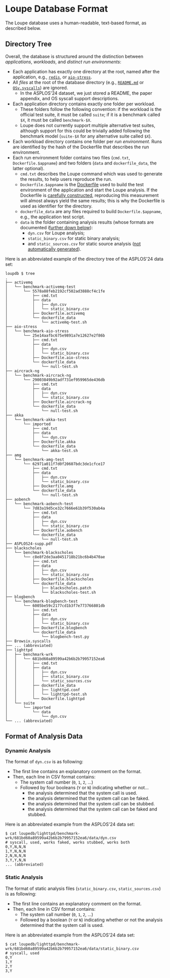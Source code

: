 # Loupe Database Format

The Loupe database uses a human-readable, text-based format, as described below.

## Directory Tree

Overall, the database is structured around the distinction between *applications*, *workloads*, and *distinct run environments*:

- Each application has exactly one directory at the root, named after the application, e.g., [`redis`](https://redis.io/), or [`aio-stress`](https://www.vi4io.org/tools/benchmarks/aio-stress).
- All *files* at the root of the database directory (e.g., [`README.md`](https://github.com/unikraft/loupedb/blob/staging/README.md) or [`OSv.syscalls`](https://github.com/unikraft/loupedb/blob/staging/Osv.syscalls)) are ignored.
  - In the ASPLOS'24 dataset, we just stored a README, the paper appendix, and OS syscall support descriptions.
- Each application directory contains exactly one folder per workload.
  - These folders follow the following convention: if the workload is the official test suite, it must be called `suite`; if it is a benchmark called `$X`, it must be called `benchmark-$X`.
  - Loupe does not currently support multiple alternative test suites, although support for this could be trivially added following the benchmark model (`suite-$X` for any alternative suite called `$X`).
- Each workload directory contains one folder per *run environment*. Runs are identified by the hash of the Dockerfile that describes the run environment.
- Each run environment folder contains two files (`cmd.txt`, `Dockerfile.$appname`) and two folders (`data` and `dockerfile_data`, the latter optional).
  - `cmd.txt` describes the Loupe command which was used to generate the results, to help users reproduce the run.
  - `Dockerfile.$appname` is the [Dockerfile](https://docs.docker.com/engine/reference/builder/) used to build the test environment of the application and start the Loupe analysis. If the Dockerfile is [carefully constructed](doc/GOOD_DOCKERFILES.md), reproducing this measurement will almost always yield the same results; this is why the Dockerfile is used as identifier for the directory.
  - `dockerfile_data` are any files required to build `Dockerfile.$appname`, e.g., the application test script.
  - `data` is the folder containing analysis results (whose formats are documented i[further down below](https://github.com/unikraft/loupe/blob/staging/doc/DBFORMAT.md#format-of-analysis-data)):
    - `dyn.csv` for Loupe analysis;
    - `static_binary.csv` for static binary analysis;
    - and `static_sources.csv` for static source analysis ([not automatically generated](https://github.com/unikraft/loupe/tree/staging/src/static-source-analyser)).

Here is an abbreviated example of the directory tree of the ASPLOS'24 data set:

```
loupdb $ tree
.
├── activemq
│   └── benchmark-activemq-test
│       └── 5578a88feb2192cf502ad3888cf4c1fe
│           ├── cmd.txt
│           ├── data
│           │   ├── dyn.csv
│           │   └── static_binary.csv
│           ├── Dockerfile.activemq
│           └── dockerfile_data
│               └── activemq-test.sh
├── aio-stress
│   └── benchmark-aio-stress
│       └── 25e14aafbc675e9891a7e12627e2f86b
│           ├── cmd.txt
│           ├── data
│           │   ├── dyn.csv
│           │   └── static_binary.csv
│           ├── Dockerfile.aio-stress
│           └── dockerfile_data
│               └── null-test.sh
├── aircrack-ng
│   └── benchmark-aircrack-ng
│       └── 29003849b92adf731ef959965de436db
│           ├── cmd.txt
│           ├── data
│           │   ├── dyn.csv
│           │   └── static_binary.csv
│           ├── Dockerfile.aircrack-ng
│           └── dockerfile_data
│               └── null-test.sh
├── akka
│   └── benchmark-akka-test
│       └── imported
│           ├── cmd.txt
│           ├── data
│           │   └── dyn.csv
│           ├── Dockerfile.akka
│           └── dockerfile_data
│               └── akka-test.sh
├── amg
│   └── benchmark-amg-test
│       └── 62971a011f7d0f20607bdc3de1cfce17
│           ├── cmd.txt
│           ├── data
│           │   ├── dyn.csv
│           │   └── static_binary.csv
│           ├── Dockerfile.amg
│           └── dockerfile_data
│               └── null-test.sh
├── aobench
│   └── benchmark-aobench-test
│       └── 7d83a19d5ce32c7666e61b39f530ab4a
│           ├── cmd.txt
│           ├── data
│           │   ├── dyn.csv
│           │   └── static_binary.csv
│           ├── Dockerfile.aobench
│           └── dockerfile_data
│               └── null-test.sh
├── ASPLOS24-supp.pdf
├── blackscholes
│   └── benchmark-blackscholes
│       └── c8e8f2de3aa0451718b21bc6b4b470ae
│           ├── cmd.txt
│           ├── data
│           │   ├── dyn.csv
│           │   └── static_binary.csv
│           ├── Dockerfile.blackscholes
│           └── dockerfile_data
│               ├── blackscholes.patch
│               └── blackscholes-test.sh
├── blogbench
│   └── benchmark-blogbench-test
│       └── 6005be59c2177cd1b3f7e773766801db
│           ├── cmd.txt
│           ├── data
│           │   ├── dyn.csv
│           │   └── static_binary.csv
│           ├── Dockerfile.blogbench
│           └── dockerfile_data
│               └── blogbench-test.py
├── Browsix.syscalls
├── ... (abbreviated)
├── lighttpd
│   ├── benchmark-wrk
│   │   └── 681bd60a89599a42b6b2b79957152ea6
│   │       ├── cmd.txt
│   │       ├── data
│   │       │   ├── dyn.csv
│   │       │   ├── static_binary.csv
│   │       │   └── static_sources.csv
│   │       ├── dockerfile_data
│   │       │   ├── lighttpd.conf
│   │       │   └── lighttpd-test.sh
│   │       └── Dockerfile.lighttpd
│   └── suite
│       └── imported
│           └── data
│               └── dyn.csv
└── ... (abbreviated)
```

## Format of Analysis Data

### Dynamic Analysis

The format of `dyn.csv` is as following:

- The first line contains an explanatory comment on the format.
- Then, each line in CSV format contains:
  - The system call number (`0`, `1`, `2`, ...)
  - Followed by four booleans (`Y` or `N`) indicating whether or not...
    - the analysis determined that the system call is used.
    - the analysis determined that the system call can be faked.
    - the analysis determined that the system call can be stubbed.
    - the analysis determined that the system call can be faked and stubbed.

Here is an abbreviated example from the ASPLOS'24 data set:
```
$ cat loupedb/lighttpd/benchmark-wrk/681bd60a89599a42b6b2b79957152ea6/data/dyn.csv
# syscall, used, works faked, works stubbed, works both
0,Y,N,N,N
1,Y,N,N,N
2,N,N,N,N
3,Y,Y,N,N
... (abbreviated)
```

### Static Analysis

The format of static analysis files (`static_binary.csv`, `static_sources.csv`) is as following:

- The first line contains an explanatory comment on the format.
- Then, each line in CSV format contains:
  - The system call number (`0`, `1`, `2`, ...)
  - Followed by a boolean (`Y` or `N`) indicating whether or not the analysis determined that the system call is used.

Here is an abbreviated example from the ASPLOS'24 data set:
```
$ cat loupedb/lighttpd/benchmark-wrk/681bd60a89599a42b6b2b79957152ea6/data/static_binary.csv
# syscall, used
0,Y
1,Y
2,Y
3,Y
```

